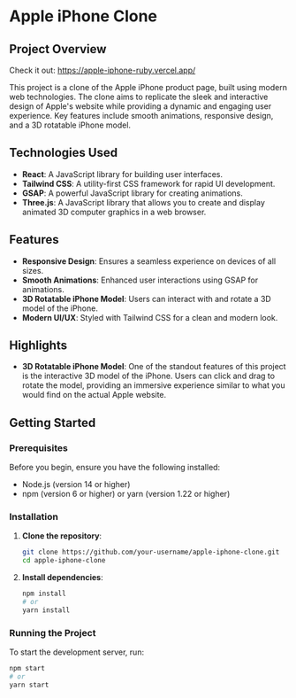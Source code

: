 # Apple iPhone Clone

## Project Overview

Check it out: https://apple-iphone-ruby.vercel.app/

This project is a clone of the Apple iPhone product page, built using modern web technologies. The clone aims to replicate the sleek and interactive design of Apple's website while providing a dynamic and engaging user experience. Key features include smooth animations, responsive design, and a 3D rotatable iPhone model.

## Technologies Used

- **React**: A JavaScript library for building user interfaces.
- **Tailwind CSS**: A utility-first CSS framework for rapid UI development.
- **GSAP**: A powerful JavaScript library for creating animations.
- **Three.js**: A JavaScript library that allows you to create and display animated 3D computer graphics in a web browser.

## Features

- **Responsive Design**: Ensures a seamless experience on devices of all sizes.
- **Smooth Animations**: Enhanced user interactions using GSAP for animations.
- **3D Rotatable iPhone Model**: Users can interact with and rotate a 3D model of the iPhone.
- **Modern UI/UX**: Styled with Tailwind CSS for a clean and modern look.

## Highlights

- **3D Rotatable iPhone Model**: One of the standout features of this project is the interactive 3D model of the iPhone. Users can click and drag to rotate the model, providing an immersive experience similar to what you would find on the actual Apple website.

## Getting Started

### Prerequisites

Before you begin, ensure you have the following installed:

- Node.js (version 14 or higher)
- npm (version 6 or higher) or yarn (version 1.22 or higher)

### Installation

1. **Clone the repository**:

   ```bash
   git clone https://github.com/your-username/apple-iphone-clone.git
   cd apple-iphone-clone
   ```

2. **Install dependencies**:
   ```bash
   npm install
   # or
   yarn install
   ```

### Running the Project

To start the development server, run:

```bash
npm start
# or
yarn start
```
